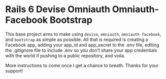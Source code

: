 # Rails 6 Devise Omniauth Omniauth-Facebook Bootstrap

This base project aims to make using `devise`, `omniauth`, `omniauth-facebook`, and `bootstrap` as simple as possible. All that is required is creating a Facebook app, adding your app_id and app_secret to the .env file, editing the .gitignore file to include .env so you don't share your app credentials with the world if pushing to a public repository, and voila.

More instructions to come once I get a chance to breath. Thanks for your support!
